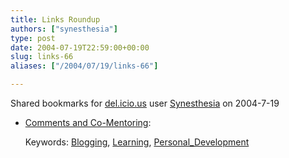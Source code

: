 ```yaml
---
title: Links Roundup
authors: ["synesthesia"]
type: post
date: 2004-07-19T22:59:00+00:00
slug: links-66 
aliases: ["/2004/07/19/links-66"]

---
```

Shared bookmarks for [del.icio.us][1] user  [Synesthesia][2] on 2004-7-19

  * [Comments and Co-Mentoring][3]:
   
    Keywords: [Blogging][4], [Learning][5], [Personal_Development][6]

 [1]: https://del.icio.us/
 [2]: https://del.icio.us/synesthesia
 [3]: https://blog.wirearchy.com/blog/_archives/2004/7/17/107258.html "https://blog.wirearchy.com/blog/_archives/2004/7/17/107258.html"
 [4]: https://del.icio.us/synesthesia/Blogging
 [5]: https://del.icio.us/synesthesia/Learning
 [6]: https://del.icio.us/synesthesia/Personal_Development